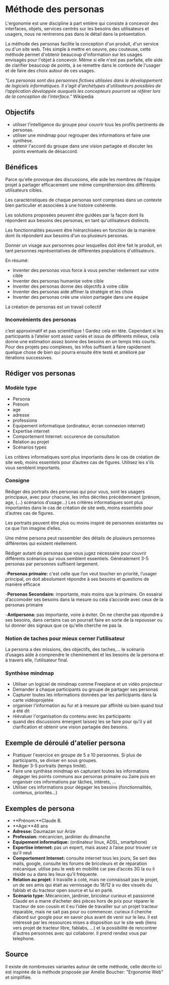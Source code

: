 <!--

---
title: Méthode des personas
description: Très simple à mettre en oeuvre, peu couteuse, la méthode des personas aide les concepteurs d'un produit, d'un service ou d'un site web à se mettre à la place de l'usager pour provoquer une discussion les usages envisagés pour l'objet à concevoir. Même si elle n'est pas parfaite, elle aide de clarifier beaucoup de points, à se remettre dans le contexte de l'usager et de faire des choix autour de ces usages.
image_url: 
---

-->

# Méthode des personas

L'ergonomie est une discipline à part entière qui consiste à concevoir des interfaces, objets, services centrés sur les besoins des utilisateurs et usagers, nous ne rentrerons pas dans le détail dans la présentation. 

La méthode des personas facilite la conception d'un produit, d'un service ou d'un site web. Très simple à mettre en oeuvre, peu couteuse, cette méthode permet d'obtenir beaucoup d'information sur les usages envisagés pour l'objet à concevoir. Même si elle n'est pas parfaite, elle aide de clarifier beaucoup de points, à se remettre dans le contexte de l'usager et de faire des choix autour de ces usages.

*"Les personas sont des personnes fictives utilisées dans le développement de logiciels informatiques. Il s'agit d'archétypes d'utilisateurs possibles de l’application développée auxquels les concepteurs pourront se référer lors de la conception de l’interface."* Wikipedia

## Objectifs

- utiliser l'intelligence du groupe pour couvrir tous les profils pertinents de personas.
- utiliser une mindmap pour regrouper des informations et faire une synthèse.
- obtenir l'accord du groupe dans une vision partagée et discuter les points eventuels de désaccord.

## Bénéfices

Parce qu'elle provoque des discussions, elle aide les membres de l'équipe projet à partager efficacement une même compréhension des différents utilisateurs cibles.

Les caractéristiques de chaque personas sont comprises dans un contexte bien particulier et associées à une histoire cohérente.

Les solutions proposées peuvent être guidées par la façon dont ils répondent aux besoins des personas, en tant qu'utilisateurs distincts. 

Les fonctionnalités peuvent être hiérarchisées en fonction de la manière dont ils répondent aux besoins d'un ou plusieurs personas.

Donner un visage aux personnes pour lesquelles doit être fait le produit, en tant personnes représentatives de différentes populations d'utilisateurs. 

En résumé:

- Inventer des personas vous force à vous pencher réellement sur votre cible
- Inventer des personas humanise votre cible
- Inventer des personas donne des objectifs à votre cible
- Inventer des personas aide affiner la stratégie et les choix
- Inventer des personas crée une vision partagée dans une équipe

La création de personas est un travail collectif

### Inconvénients des personas
c’est approximatif et pas scientifique ! Gardez cela en tête. Cependant si les participants à l’atelier sont assez variés et issus de différents milieux, cela donne une estimation assez bonne des besoins en un temps très courts. Pour des projets peu complexes, les infos suffisent à faire rapidement quelque chose de bien qui pourra ensuite être testé et amélioré par itérations successives.



## Rédiger vos personas

### Modèle type

- Persona
- Prénom
- age
- adresse
- professions
- Equipement informatique (ordinateur, écran connexion internet)
- Expertise internet
- Comportement Internet: occurence de consultation
- Relation au projet
- Scénarios types


Les critères informatiques sont plus importants dans le cas de création de site web, moins essentiels pour d’autres cas de figures. Utilisez les s'ils vous semblent importants.

### Consigne

Rédiger des portraits des personas qui pour vous, sont les usagers principaux, avec pour chacune, les infos décrites précédemment (prénom, age, (...) scénarios d’usage…) Les critères informatiques sont plus importantes dans le cas de création de site web, moins essentiels pour d’autres cas de figures. 

Les portraits peuvent être plus ou moins inspiré de personnes existantes ou ce que l’on imagine d’elles.

Une même persona peut rassembler des détails de plusieurs personnes différentes qui existent réellement.

Rédiger autant de personas que vous jugez nécessaire pour couvrir différents scénarios qui vous semblent essentiels. Généralement 3-5 personas par personnes suffisent largement. 

-**Personas primaire:** c'est celle que l’on veut toucher en priorité, l’usager principal, on doit absolument répondre à ses besoins et questions de manière efficace

-**Personas Secondaire:** importante, mais moins que la primaire. 
On essairai d’accomoder ses besoins dans la mesure ou cela s’accorde avec ceux de la personas primaire

-**Antipersona:** pas importante, voire à éviter.
On ne cherche pas répondre à ses besoins, dans certains cas on pourrait faire en sorte de la repousser ou lui donner des signaux que ce qu'elle cherche ne pas la.

### Notion de taches pour mieux cerner l’utilisateur

La persona a des missions, des objectifs, des taches,... le scénario d’usages aide à comprendre le cheminement et les besoins de la persona et à travers elle, l’utilisateur final.

### Synthèse mindmap

- Utiliser un logiciel de mindmap comme Freeplane et un vidéo projecteur
- Demander à chaque participants ou groupe de partager ses personas
- Capturer toutes les informations données par les participants dans la carte vidéoprojetée
- organiser l'information au fur et à mesure par affinité ou bien quand tout a été dit
- réévaluer l'organisation du contenu avec les participants
- quand des discussions émergent laissez les se faire pour qu'il y ait clarification et obtenir une vision partagée des besoins.

## Exemple de déroulé d'atelier persona

- Pratiquer l'exercice en groupe de 5 a 10 personnes. Si plus de participants, se diviser en sous groupes.
- Rédiger 3-5 portraits (temps limité).
- Faire une synthèse mindmap en capturant toutes les informations dégager les points communs aux personas primaire ou 2aire puis en organiser ces informations par tâches, intérets, ...
- Utiliser ces informations pour dégager les besoins (fonctionnalités, contenus,  priorités...)



## Exemples de persona
- **Prénom:**Claude B.
- **Age:**46 ans
- **Adresse:** Daumazan sur Arize
- **Profession:** mécanicien, jardinier du dimanche
- **Equipement informatique:** (ordinateur linux, ADSL, smartphone)
- **Expertise internet:** pas un expert, mais assez à l’aise pour trouver ce qu’il veut
- **Comportement Internet:** consulte internet tous les jours, Se sert des mails, google, consulte les forums de bricoleurs et de réparation mécanique. utilise peu le web en mobilité car pas d’accès 3G la ou il réside ou a dans les lieux qu’il fréquente.
- **Relation au projet:** il travaille à coté, mais ne connaissait pas le projet, un de ses amis qui était au vernissage du 18/12 à vu des visuels du fablab et du tracteur open source et lui en parlé.
- **Scénario type:** Mécanicien, jardinier, bricoleur curieux et passionné Claude en a marre d’acheter des pièces hors de prix pour réparer le tracteur de son cousin et il eu l’idée de travailler sur un projet tracteur réparable, mais ne sait pas pour ou commencer.  curieux il cherche d’abord sur google pour en savoir plus avant de venir sur le lieu. Il est intéressé par les ressources mises a disposition sur le site web (liens vers projet de tracteur libre, fablabs, …) et la possibilité de rencontrer d'autres personnes avec qui collaborer. Il prend rendez vous par telephone.


## Source
Il existe de nombreuses variantes autour de cette méthode, celle décrite ici est inspirée de la méthode proposée par Amélie Boucher: "Ergonomie Web" et simplifiée. 
